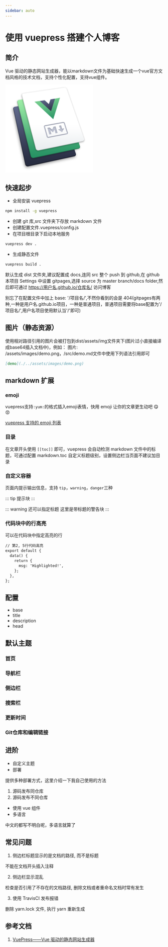 ```yaml
---
sidebar: auto
---
```


# 使用 vuepress 搭建个人博客

## 简介

Vue 驱动的静态网站生成器，能以markdown文件为基础快速生成一个vue官方文档风格的技术文档，支持个性化配置，支持vue组件。

<img alt="vuepress" src="../../../assets/images/vuepress.png" width="280px" height="280px" />

## 快速起步

- 全局安装 vuepress

```bash
npm install -g vuepress
```

- 创建 git 库,src 文件夹下存放 markdown 文件
- 创建配置文件.vuepress/config.js
- 在项目根目录下启动本地服务

```bash
vuepress dev .
```

- 生成静态文件

```bash
vuepress build .
```

默认生成 dist 文件夹,建议配置成 docs,连同 src 整个 push 到 github,在 github 本项目 Settings 中设置 gitpages,选择 source 为 master branch/docs folder,然后即可通过 https://用户名.github.io/仓库名/ 访问博客

别忘了在配置文件中加上 base: '/项目名/',不然你看到的会是 404(gitpages有两种,一种是用户名.github.io项目，一种是普通项目，普通项目需要将base配置为'/项目名/',用户名项目使用默认当'/'即可)

## 图片（静态资源）

使用相对路径引用的图片会被打包到dist/assets/img文件夹下(图片过小直接编译成base64插入文档中)，例如：
图片: /assets/images/demo.png，/src/demo.md文件中使用下列语法引用即可

```markdown
[demo](./../assets/images/demo.png)
```

## markdown 扩展

### emoji

vuepress支持`:yum:`的格式插入emoji表情，快用 emoji 让你的文章更生动吧 :yum: :rage:

[vuepress 支持的 emoji 列表](https://www.webfx.com/tools/emoji-cheat-sheet/)

### 目录

在文章开头使用 `[[toc]]` 即可，vuepress 会自动检测 markdown 文件中的标题，可通过配置 markdown.toc 自定义标题级别，设置侧边栏当页面不建议加目录

### 自定义容器

页面内提示输出信息，支持 `tip`，`warning`，`danger`三种

::: tip
提示块
:::

::: warning 还可以指定标题
这里是带标题的警告块
:::

### 代码块中的行高亮

可以在代码块中指定高亮的行

```js{2,5}
// 第2, 5行代码高亮
export default {
  data() {
    return {
      msg: 'Highlighted!',
    };
  },
};
```

## 配置

- base
- title
- description
- head

## 默认主题

### 首页

### 导航栏

### 侧边栏

### 搜索栏

### 更新时间

### Git仓库和编辑链接

## 进阶

- 自定义主题
- 部署

提供多种部署方式，这里介绍一下我自己使用的方法


1. 源码发布同仓库
1. 源码发布不同仓库

- 使用 vue 组件
- 多语言

中文的都写不明白呢，多语言就算了

## 常见问题

1. 侧边栏标题显示的是文档的路径, 而不是标题

不能在文档开头插入注释

2. 侧边栏显示混乱

检查是否引用了不存在的文档路径, 删除文档或者重命名文档时常有发生

3. 使用 TravisCI 发布报错

删除 yarn.lock 文件, 执行 yarn 重新生成

## 参考文档

1. [VuePress——Vue 驱动的静态网站生成器](https://vuepress.vuejs.org/zh/)

